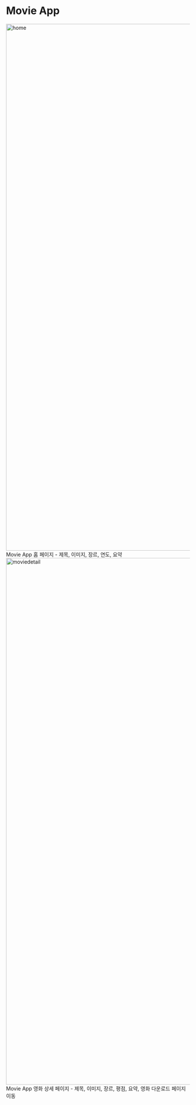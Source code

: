 # Movie App

<img width="1440" alt="home" src="https://user-images.githubusercontent.com/102382351/207522547-99123b02-7518-40f9-996f-283edb2596fa.png">
Movie App 홈 페이지
- 제목, 이미지, 장르, 연도, 요약

<img width="1440" alt="moviedetail" src="https://user-images.githubusercontent.com/102382351/207522551-11b1c434-607e-4df3-90ed-03cd5014f066.png">
Movie App 영화 상세 페이지
- 제목, 이미지, 장르, 평점, 요약, 영화 다운로드 페이지 이동

